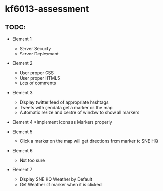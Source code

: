 # kf6013-assessment

## TODO:

* Element 1
  * Server Security
  * Server Deployment
* Element 2
  * User proper CSS
  * User proper HTML5
  * Lots of comments
* Element 3
  * Display twitter feed of appropriate hashtags
  * Tweets with geodata get a marker on the map
  * Automatic resize and centre of window to show all markers
* Element 4
  *Implement Icons as Markers properly
* Element 5
  * Click a marker on the map will get directions from marker to SNE HQ
* Element 6
  * Not too sure

* Element 7
  * Display SNE HQ Weather by Default
  * Get Weather of marker when it is clicked
